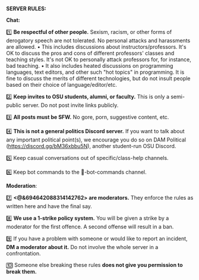 **SERVER RULES:**

**Chat:**

1️⃣  **Be respectful of other people.** Sexism, racism, or other forms of derogatory speech are not tolerated. No personal attacks and harassments are allowed.
    • This includes discussions about instructors/professors. It's OK to discuss the pros and cons of different professors' classes and teaching styles. It's not OK to personally attack professors for, for instance, bad teaching.
    • It also includes heated discussions on programming languages, text editors, and other such "hot topics" in programming. It is fine to discuss the merits of different technologies, but do not insult people based on their choice of language/editor/etc.

2️⃣  **Keep invites to OSU students, alumni, or faculty.** This is only a semi-public server. Do not post invite links publicly.

3️⃣  **All posts must be SFW.** No gore, porn, suggestive content, etc.

4️⃣  **This is not a general politics Discord server.** If you want to talk about any important political point(s), we encourage you do so on DAM Political (https://discord.gg/bM36xbbu5N), another student-run OSU Discord.

5️⃣  Keep casual conversations out of specific/class-help channels.

6️⃣  Keep bot commands to the 🤖-bot-commands channel.

**Moderation**:

7️⃣  **<@&694642088314142762> are moderators.** They enforce the rules as written here and have the final say.

8️⃣  **We use a 1-strike policy system.** You will be given a strike by a moderator for the first offence. A second offense will result in a ban.

9️⃣  If you have a problem with someone or would like to report an incident, **DM a moderator about it.** Do not involve the whole server in a confrontation.

🔟  Someone else breaking these rules **does not give you permission to break them.**
